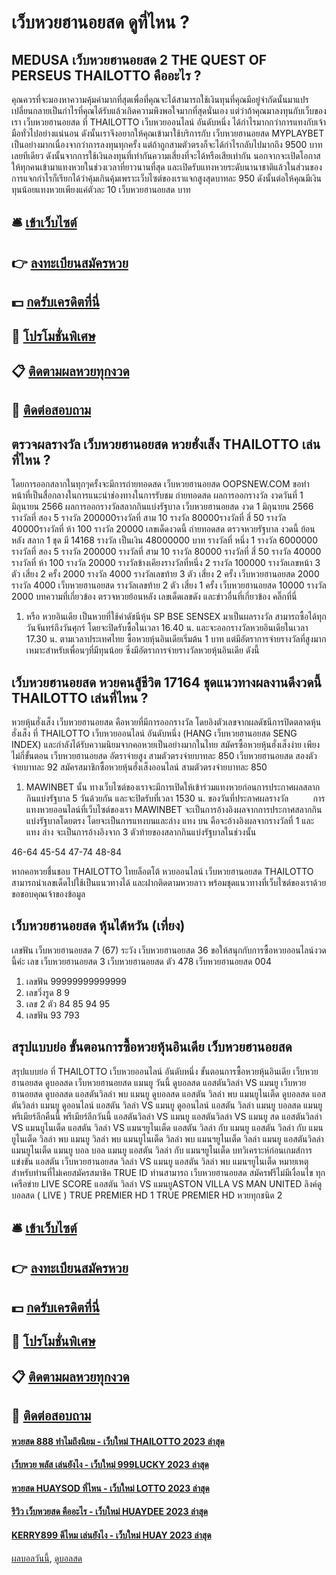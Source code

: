 # เว็บหวยฮานอยสด ดูที่ไหน ?
## MEDUSA เว็บหวยฮานอยสด 2 THE QUEST OF PERSEUS THAILOTTO คืออะไร ?
คุณควรที่จะมองหาความคุ้มค่ามากที่สุดเพื่อที่คุณจะได้สามารถใช้เงินทุนที่คุณมีอยู่จำกัดนั้นมาแปรเปลี่ยนกลายเป็นกำไรที่คุณได้รับแล้วเกิดความพึงพอใจมากที่สุดนั่นเอง
แต่ว่าถ้าคุณมาลงทุนกับเว็บของเรา เว็บหวยฮานอยสด ที่ THAILOTTO เว็บหวยออนไลน์ อันดับหนึ่ง ได้กำไรมากกว่าการแทงกับเจ้ามือทั่วไปอย่างแน่นอน ดังนั้นเราจึงอยากให้คุณเข้ามาใช้บริการกับ เว็บหวยฮานอยสด MYPLAYBET เป็นอย่างมากเนื่องจากว่าการลงทุนทุกครั้ง
แต่ถ้าถูกสามตัวตรงก็จะได้กำไรกลับไปมากถึง 9500 บาทเลยทีเดียว ดังนั้นจากการใช้เงินลงทุนที่เท่ากันความเสี่ยงที่จะได้หรือเสียเท่ากัน
นอกจากจะเปิดโอกาสให้ทุกคนเข้ามาแทงหวยในช่วงเวลาที่ยาวนานที่สุด และเปิดรับแทงหวยระดับนานาชาติแล้วในส่วนของการแจกกำไรก็เรียกได้ว่าคุ้มเกินคุ้มเพราะเว็บไซต์ของเราแจกสูงสุดบาทละ 950 ดังนั้นต่อให้คุณมีเงินทุนน้อยแทงหวยเพียงแค่ตัวละ 10 เว็บหวยฮานอยสด บาท

## 🛎 [เข้าเว็บไซต์](https://bit.ly/3BG5bNw)
## 👉 [ลงทะเบียนสมัครหวย](https://bit.ly/3BG5bNw)
## 💵 [กดรับเครดิตที่นี่](https://bit.ly/3C3mvgS)
## 👑 [โปรโมชั่นพิเศษ](https://bit.ly/3C3mvgS)
## 📋 [ติดตามผลหวยทุกงวด](https://bit.ly/3C3mvgS)
## 📱 [ติดต่อสอบถาม](https://bit.ly/3C3mvgS)

## ตรวจผลรางวัล เว็บหวยฮานอยสด หวยฮั่งเส็ง THAILOTTO เล่นที่ไหน ?
โดยการออกสลากในทุกๆครั้งจะมีการถ่ายทอดสด เว็บหวยฮานอยสด OOPSNEW.COM ขอทำหน้าที่เป็นสื่อกลางในการแนะนำช่องทางในการรับชม
ถ่ายทอดสด ผลการออกรางวัล งวดวันที่ 1 มิถุนายน 2566
ผลการออกรางวัลสลากกินแบ่งรัฐบาล เว็บหวยฮานอยสด งวด 1 มิถุนายน 2566
รางวัลที่ สอง 5 รางวัล 200000รางวัลที่ สาม 10 รางวัล 80000รางวัลที่ สี่ 50 รางวัล 40000รางวัลที่ ห้า 100 รางวัล 20000
 เลขเด็ดงวดนี้ ถ่ายทอดสด ตรวจหวยรัฐบาล งวดนี้ ย้อนหลัง 
สลาก 1 ชุด มี 14168 รางวัล เป็นเงิน 48000000 บาท
รางวัลที่ หนึ่ง 1 รางวัล 6000000 รางวัลที่ สอง 5 รางวัล 200000 รางวัลที่ สาม 10 รางวัล 80000 รางวัลที่ สี่ 50 รางวัล 40000 รางวัลที่ ห้า 100 รางวัล 20000 รางวัลข้างเคียงรางวัลที่หนึ่ง 2 รางวัล 100000 รางวัลเลขหน้า 3 ตัว เสี่ยง 2 ครั้ง 2000 รางวัล 4000 รางวัลเลขท้าย 3 ตัว เสี่ยง 2 ครั้ง เว็บหวยฮานอยสด 2000 รางวัล 4000 เว็บหวยฮานอยสด รางวัลเลขท้าย 2 ตัว เสี่ยง 1 ครั้ง เว็บหวยฮานอยสด 10000 รางวัล 2000
บทความที่เกี่ยวข้อง
ตรวจหวยย้อนหลัง เลขเด็ดเลขดัง และข่าวอื่นที่เกี่ยวข้อง คลิ๊กที่นี่
1. หรือ หวยอินเดีย เป็นหวยที่ใช้ค่าดัชนีหุ้น SP BSE SENSEX มาเป็นผลรางวัล สามารถซื้อได้ทุกวันจันทร์ถึงวันศุกร์ โดยจะปิดรับซื้อในเวลา 16.40 น. และจะออกรางวัลหวยอินเดียในเวลา 17.30 น. ตามเวลาประเทศไทย ซื้อหวยหุ้นอินเดียเริ่มต้น 1 บาท แต่มีอัตราการจ่ายรางวัลที่สูงมาก เหมาะสำหรับเพื่อนๆที่มีทุนน้อย ซึ่งมีอัตราการจ่ายรางวัลหวยหุ้นอินเดีย ดังนี้

## เว็บหวยฮานอยสด หวยคนสู้ชีวิต 17164 ชุดแนวทางผลงานดีงวดนี้ THAILOTTO เล่นที่ไหน ?
หวยหุ้นฮั่งเส็ง เว็บหวยฮานอยสด คือหวยที่มีการออกรางวัล โดยอิงตัวเลขจากผลดัชนีการปิดตลาดหุ้นฮั่งเส็ง ที่ THAILOTTO เว็บหวยออนไลน์ อันดับหนึ่ง (HANG เว็บหวยฮานอยสด SENG INDEX) และกำลังได้รับความนิยมจากคอหวยเป็นอย่างมากในไทย สมัครซื้อหวยหุ้นฮั่งเส็งง่าย เพียงไม่กี่ขั้นตอน เว็บหวยฮานอยสด อัตราจ่ายสูง สามตัวตรงจ่ายบาทละ 850 เว็บหวยฮานอยสด สองตัวจ่ายบาทละ 92
สมัครสมาชิกซื้อหวยหุ้นฮั่งเส็งออนไลน์ สามตัวตรงจ่ายบาทละ 850
1. MAWINBET นั้น ทางเว็บไซต์ของเราจะมีการเปิดให้เข้าร่วมแทงหวยก่อนการประกาศผลสลากกินแบ่งรัฐบาล 5 วันด้วยกัน และจะปิดรับที่เวลา 1530 น. ของวันที่ประกาศผลรางวัล          การแทงหวยออนไลน์ที่เว็บไซต์ของเรา MAWINBET จะเป็นการอ้างอิงผลจากการประกาศสลากกินแบ่งรัฐบาลโดยตรง โดยจะเป็นการแทงบนและล่าง แทง บน คือจะอ้างอิงผลจากรางวัลที่ 1 และแทง ล่าง จะเป็นการอ้างอิงจาก 3 ตัวท้ายของสลากกินแบ่งรัฐบาลในช่วงนั้น

46-64
45-54
47-74
48-84

หากคอหวยชื่นชอบ THAILOTTO ไทยล็อตโต้ หวยออนไลน์ เว็บหวยฮานอยสด THAILOTTO สามารถนำเลขเด็ดไปใช้เป็นแนวทางได้ และฝากติดตามหวยลาว พร้อมชุดแนวทางที่เว็บไซต์ของเราด้วย
ขอขอบคุณเจ้าของข้อมูล

## เว็บหวยฮานอยสด หุ้นไต้หวัน (เที่ยง)
เลขฟัน เว็บหวยฮานอยสด 7 (67)
ระวัง เว็บหวยฮานอยสด 36
ขอให้สนุกกับการซื้อหวยออนไลน์งวดนี้ค่ะ
เลข เว็บหวยฮานอยสด 3 เว็บหวยฮานอยสด ตัว 478 เว็บหวยฮานอยสด 004
1. เลขฟัน 99999999999999
2. เลขวิ่งรูด 8 9
3. เลข 2 ตัว 84 85 94 95
4. เลขฟัน 93 793

## สรุปแบบย่อ ขั้นตอนการซื้อหวยหุ้นอินเดีย เว็บหวยฮานอยสด
สรุปแบบย่อ ที่ THAILOTTO เว็บหวยออนไลน์ อันดับหนึ่ง ขั้นตอนการซื้อหวยหุ้นอินเดีย เว็บหวยฮานอยสด ดูบอลสด เว็บหวยฮานอยสด แมนยู วันนี้ ดูบอลสด แอสตันวิลล่า VS แมนยู เว็บหวยฮานอยสด ดูบอลสด แอสตันวิลล่า พบ แมนยู ดูบอลสด แอสตัน วิลล่า พบ แมนยูไนเต็ด ดูบอลสด แอสตันวิลล่า แมนยู ดูออนไลน์ แอสตัน วิลล่า VS แมนยู ดูออนไลน์ แอสตัน วิลล่า แมนยู บอลสด แมนยู พรีเมียร์ลีกคืนนี้ พรีเมียร์ลีกวันนี้ แอสตันวิลล่า VS แมนยู แอสตันวิลล่า VS แมนยู สด แอสตันวิลล่า VS แมนยูไนเต็ด แอสตัน วิลล่า VS แมนฯยูไนเต็ด แอสตัน วิลล่า กับ แมนยู แอสตัน วิลล่า กับ แมนยูไนเต็ด วิลล่า พบ แมนยู วิลล่า พบ แมนยูไนเต็ด วิลล่า พบ แมนฯยูไนเต็ด วิลล่า แมนยู แอสตันวิลล่า แมนยูไนเต็ด แมนยู บอล บอล แมนยู
แอสตัน วิลล่า กับ แมนฯยูไนเต็ด
บทวิเคราะห์ก่อนเกมส์การแข่งขัน แอสตัน เว็บหวยฮานอยสด วิลล่า VS แมนยู
แอสตัน วิลล่า พบ แมนฯยูไนเต็ด
หมายเหตุ สำหรับท่านที่ไม่เคยสมัครสมาชิค TRUE ID ท่านสามารถ เว็บหวยฮานอยสด สมัครฟรีไม่มีเงื่อนไข ทุกเครือข่าย
LIVE SCORE แอสตัน วิลล่า VS แมนยูASTON VILLA VS MAN UNITED
ลิงค์ดูบอลสด ( LIVE )
 TRUE PREMIER HD 1 
 TRUE PREMIER HD หวยทุกชนิด 2 

## 🛎 [เข้าเว็บไซต์](https://bit.ly/3BG5bNw)
## 👉 [ลงทะเบียนสมัครหวย](https://bit.ly/3BG5bNw)
## 💵 [กดรับเครดิตที่นี่](https://bit.ly/3C3mvgS)
## 👑 [โปรโมชั่นพิเศษ](https://bit.ly/3C3mvgS)
## 📋 [ติดตามผลหวยทุกงวด](https://bit.ly/3C3mvgS)
## 📱 [ติดต่อสอบถาม](https://bit.ly/3C3mvgS)

#### [หวยสด 888 ทำไมถึงนิยม - เว็บใหม่ THAILOTTO 2023 ล่าสุด](https://atom.io/themes/หวยสด%20888%20ทำไมถึงนิยม%20-%20เว็บใหม่%20thailotto%202023%20ล่าสุด)
#### [เว็บหวย พลัส เล่นยังไง - เว็บใหม่ 999LUCKY 2023 ล่าสุด](https://atom.io/themes/เว็บหวย%20พลัส%20เล่นยังไง%20-%20เว็บใหม่%20999lucky%202023%20ล่าสุด)
#### [หวยสด HUAYSOD ที่ไหน - เว็บใหม่ LOTTO 2023 ล่าสุด](https://atom.io/themes/หวยสด%20huaysod%20ที่ไหน%20-%20เว็บใหม่%20lotto%202023%20ล่าสุด)
#### [รีวิว เว็บหวยสด คืออะไร - เว็บใหม่ HUAYDEE 2023 ล่าสุด](https://atom.io/themes/รีวิว%20เว็บหวยสด%20คืออะไร%20-%20เว็บใหม่%20huaydee%202023%20ล่าสุด)
#### [KERRY899 ดีไหม เล่นยังไง - เว็บใหม่ HUAY 2023 ล่าสุด](https://atom.io/themes/kerry899%20ดีไหม%20เล่นยังไง%20-%20เว็บใหม่%20huay%202023%20ล่าสุด)

[ผลบอลวันนี้](https://siamsport.tv "ผลบอลวันนี้"), [ดูบอลสด](https://siamsport.tv/ดูบอลสด "ดูบอลสด")